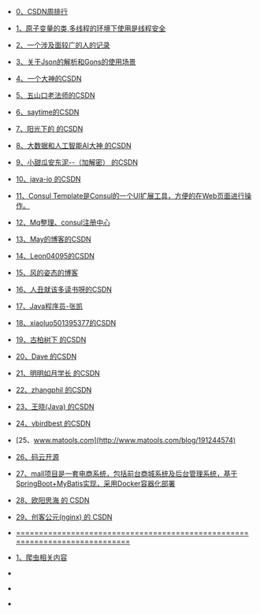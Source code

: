 + [0、CSDN周排行](https://blog.csdn.net/rank/writing_rank)
+ [1、原子变量的类,多线程的环境下使用是线程安全](https://blog.csdn.net/xiaoguangtouqiang/article/details/81319093)
+ [2、一个涉及面较广的人的记录](https://www.cnblogs.com/reboost/tag/)
+ [3、关于Json的解析和Gons的使用场景](https://www.cnblogs.com/reboost/p/9521711.html)
+ [4、一个大神的CSDN](https://blog.csdn.net/hao134838/article/details/83352029)
+ [5、五山口老法师的CSDN](https://blog.csdn.net/Fly_as_tadpole/article/details/86536539)
+ [6、saytime的CSDN](https://blog.csdn.net/saytime)
+ [7、阳光下的 的CSDN](https://blog.csdn.net/u013321328/article/details/49423377)
+ [8、大数据和人工智能AI大神 的CSDN](https://www.cnblogs.com/zlslch/p/9273758.html)
+ [9、小甜瓜安东泥--（加解密） 的CSDN](https://www.cnblogs.com/YuyuanNo1/p/8184003.html)
+ [10、java-io 的CSDN](https://www.yiibai.com/java/io)
+ [11、Consul Template是Consul的一个UI扩展工具，方便的在Web页面进行操作。](https://github.com/hashicorp/consul-template)
+ [12、Mq整理、consul注册中心](https://github.com/Q-Angelo/Nodejs-Roadmap/tree/master/docs/microservice)
+ [13、May的博客的CSDN](https://blog.csdn.net/lmb55/article/details/82470388)
+ [14、Leon04095的CSDN](https://blog.csdn.net/lchq1995/article/details/80080642)
+ [15、风的姿态的博客](https://www.cnblogs.com/fengzheng/category/765996.html)
+ [16、人丑就该多读书呀的CSDN](https://blog.csdn.net/Weixiaohuai/article/details/83994146)
+ [17、Java程序员-张凯](https://blog.csdn.net/qq_41701956/article/details/84427891)
+ [18、xiaoluo501395377的CSDN](https://www.cnblogs.com/xiaoluo501395377/p/3383130.html)
+ [19、古柏树下 的CSDN](https://blog.csdn.net/sinat_29774479/article/details/78464192)
+ [20、Dave 的CSDN](https://blog.csdn.net/tianlesoftware/article/details/4970292)
+ [21、明明如月学长 的CSDN](https://blog.csdn.net/w605283073/article/details/92418504)
+ [22、zhangphil 的CSDN](https://blog.csdn.net/zhangphil/article/details/81035270)
+ [23、王晓(Java) 的CSDN](https://blog.csdn.net/qq_29229567/article/details/100140867)
+ [24、vbirdbest 的CSDN](https://blog.csdn.net/vbirdbest/article/details/78698364)
+ [25、www.matools.com](http://www.matools.com/blog/191244574)
+ [26、码云开源](https://gitee.com/explore)
+ [27、mall项目是一套电商系统，包括前台商城系统及后台管理系统，基于SpringBoot+MyBatis实现，采用Docker容器化部署](https://github.com/macrozheng/mall)
+ [28、欧阳思海 的 CSDN](https://blog.csdn.net/sihai12345/article/details/80458763)
+ [29、创客公元(nginx) 的 CSDN](https://blog.csdn.net/weixin_37264997/article/details/84525444)


+ [============================================================================]()
+ [1、爬虫相关内容](https://www.zhihu.com/question/31427895)
+ []()
+ []()
+ []()
